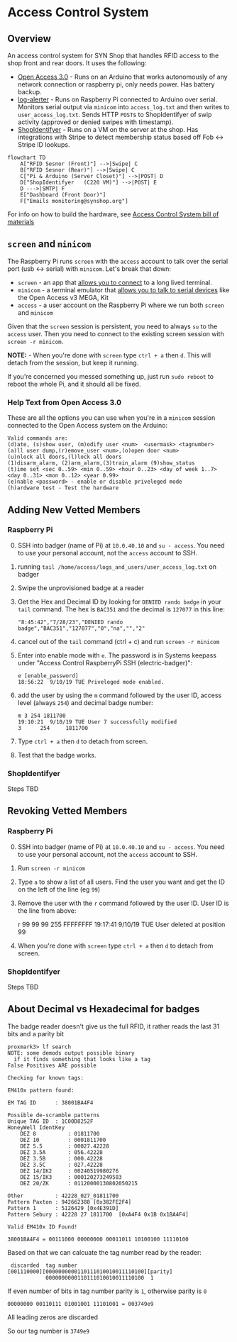# Access Control System

## Overview

An access control system for SYN Shop that handles RFID access to the shop front and rear doors.  It uses the following:

* [Open Access 3.0](https://www.accxproducts.com/wiki/index.php?title=Open_Access_3.0) - Runs on an Arduino that works autonomously of any network connection or raspberry pi, only needs power. Has battery backup. 
* [log-alerter](https://github.com/synshop/log-alerter) - Runs on Raspberry Pi connected to Arduino over serial.  Monitors serial output via `minicom`  into `access_log.txt` and then writes to `user_access_log.txt`. Sends HTTP `POST`s to ShopIdentifyer of swip activity (approved or denied swipes with timestamp).
* [ShopIdentifyer](https://github.com/synshop/ShopIdentifyer) - Runs on a VM on the server at the shop.  Has integrations with Stripe to detect membership status based off Fob <-> Stripe ID lookups.

```mermaid
flowchart TD
    A["RFID Sesnor (Front)"] -->|Swipe| C
    B["RFID Sesnor (Rear)"] -->|Swipe| C
    C["Pi & Arduino (Server Closet)"] -->|POST| D
    D["ShopIdentifyer   (C220 VM)"] -->|POST| E
    D --->|SMTP| F
    E["Dashboard (Front Door)"]
    F["Emails monitoring@synshop.org"]
```

For info on how to build the hardware, see [Access Control System bill of materials](https://docs.google.com/spreadsheet/ccc?key=0As-Fbiasxp7CdC1ZWXZZVzRoRzdycnZjV19ZVW5WMFE#gid=2)

##  `screen` and `minicom`

The Raspberry Pi runs `screen` with the `access` account to talk over the serial port (usb <-> serial) with `minicom`. Let's break that down:

* `screen` - an app that [allows you to connect](https://en.wikipedia.org/wiki/GNU_Screen) to a long lived terminal. 
* `minicom` - a terminal emulator that [allows you to talk to serial devices](https://en.wikipedia.org/wiki/Minicom) like the Open Access v3 MEGA, Kit
* `access` - a user account on the Raspberry Pi where we run both `screen` and `minicom`

Given that the `screen` session is persistent, you need to always `su` to the `access` user.  Then you need to connect
to the existing screen session with `screen -r minicom`.

**NOTE:** - When you're done with `screen` type `ctrl + a` then `d`.  This will detach from the session, but
keep it running.

If you're concerned you messed something up, just run `sudo reboot` to reboot the whole Pi, and it should all be fixed.

### Help Text from Open Access 3.0

These are all the options you can use when you're in a `minicom` session connected to the Open Access system on the Arduino:
    
    Valid commands are:
    (d)ate, (s)show user, (m)odify user <num>  <usermask> <tagnumber>
    (a)ll user dump,(r)emove_user <num>,(o)open door <num>
    (u)nlock all doors,(l)lock all doors
    (1)disarm_alarm, (2)arm_alarm,(3)train_alarm (9)show_status
    (t)ime set <sec 0..59> <min 0..59> <hour 0..23> <day of week 1..7>
    <day 0..31> <mon 0..12> <year 0.99>
    (e)nable <password> - enable or disable priveleged mode
    (h)ardware test - Test the hardware
    


## Adding New Vetted Members

### Raspberry Pi
0. SSH into badger (name of Pi) at `10.0.40.10` and `su - access`. You need to use your personal account, not the `access` account to SSH.
1. running  `tail /home/access/logs_and_users/user_access_log.txt` on badger
2. Swipe the unprovisioned badge at a reader
3. Get the Hex and Decimal ID by looking for `DENIED rando badge` in your `tail` command. The hex is `BAC351` and the decimal is `127077` in this line:

    `"8:45:42","7/28/23","DENIED rando badge","BAC351","127077","0","na","","2"`

4. cancel out of the `tail` command (ctrl + c) and run `screen -r minicom`
5. Enter into enable mode with `e`. The password is in Systems keepass under "Access Control RaspberryPi SSH (electric-badger)":

    ```
    e [enable_password]
    18:56:22  9/10/19 TUE Priveleged mode enabled.
    ```
   
6. add the user by using the `m` command followed by the user ID, access level (always `254`) and decimal badge number:

    ```
    m 3 254 1811700
    19:10:21  9/10/19 TUE User 7 successfully modified
    3      254     1811700
    ```
7. Type `ctrl + a` then `d` to detach from screen.
8. Test that the badge works.

### ShopIdentifyer

Steps TBD

## Revoking Vetted Members

### Raspberry Pi
0. SSH into badger (name of Pi) at `10.0.40.10` and `su - access`. You need to use your personal account, not the `access` account to SSH. 
1. Run `screen -r minicom`
2. Type `a` to show a list of all users.  Find the user you want and get the ID on the left of the line (eg `99`)
3. Remove the user with the `r` command followed by the user ID. User ID is the line from above:

    r 99
    99 99     255     FFFFFFFF
    19:17:41  9/10/19 TUE User deleted at position 99
4. When you're done with `screen` type `ctrl + a` then `d` to detach from screen.

### ShopIdentifyer

Steps TBD

## About Decimal vs Hexadecimal for badges

The badge reader doesn't give us the full RFID, it rather reads the last 31 bits and a parity bit

```
proxmark3> lf search
NOTE: some demods output possible binary
  if it finds something that looks like a tag
False Positives ARE possible

Checking for known tags:

EM410x pattern found:

EM TAG ID      : 38001BA4F4

Possible de-scramble patterns
Unique TAG ID  : 1C00D8252F
HoneyWell IdentKey 
    DEZ 8          : 01811700
    DEZ 10         : 0001811700
    DEZ 5.5        : 00027.42228
    DEZ 3.5A       : 056.42228
    DEZ 3.5B       : 000.42228
    DEZ 3.5C       : 027.42228
    DEZ 14/IK2     : 00240519980276
    DEZ 15/IK3     : 000120273249583
    DEZ 20/ZK      : 01120000130802050215

Other          : 42228_027_01811700
Pattern Paxton : 942662388 [0x382FE2F4]
Pattern 1      : 5126429 [0x4E391D]
Pattern Sebury : 42228 27 1811700  [0xA4F4 0x1B 0x1BA4F4]

Valid EM410x ID Found!

38001BA4F4 = 00111000 00000000 00011011 10100100 11110100
```

Based on that we can calcuate the tag number read by the reader:

```
 discarded  tag number
[001110000][0000000000110111010010011110100][parity]
            0000000000110111010010011110100  1
```

If even number of bits in tag number parity is `1`, otherwise parity is `0`

```
00000000 00110111 01001001 11101001 = 003749e9
```

All leading zeros are discarded

So our tag number is `3749e9`
